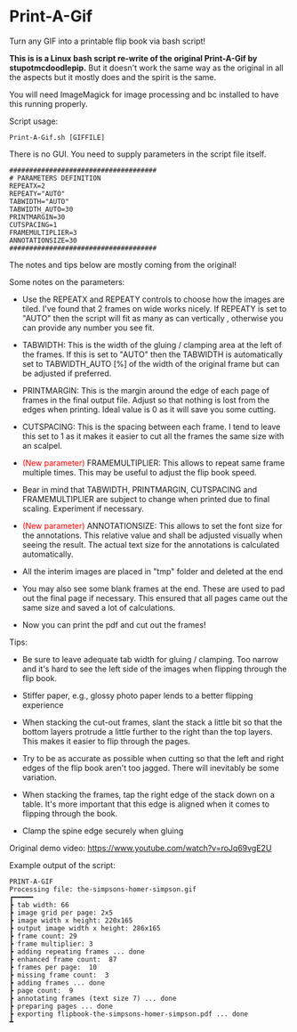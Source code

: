 # Print-A-Gif
Turn any GIF into a printable flip book via bash script!

<b>This is is a Linux bash script re-write of the original Print-A-Gif by stupotmcdoodlepip.</b> But it doesn't work the same way as the original in all the aspects but it mostly does and the spirit is the same.

You will need ImageMagick for image processing and bc installed to have this running properly.

Script usage:
```console
Print-A-Gif.sh [GIFFILE]
```

There is no GUI. You need to supply parameters in the script file itself.
```console
#####################################
# PARAMETERS DEFINITION
REPEATX=2
REPEATY="AUTO"
TABWIDTH="AUTO"
TABWIDTH_AUTO=30
PRINTMARGIN=30
CUTSPACING=1
FRAMEMULTIPLIER=3
ANNOTATIONSIZE=30
#####################################
```
The notes and tips below are mostly coming from the original!

Some notes on the parameters:  

- Use the REPEATX and REPEATY controls to choose how the images are tiled. I've found that 2 frames on wide works nicely. If REPEATY is set to "AUTO" then the script will fit as many as can vertically , otherwise you can provide any number you see fit.

- TABWIDTH: This is the width of the gluing / clamping area at the left of the frames. If this is set to "AUTO" then the TABWIDTH is automatically set to TABWIDTH_AUTO [%] of the width of the original frame but can be adjusted if preferred.

- PRINTMARGIN: This is the margin around the edge of each page of frames in the final output file. Adjust so that nothing is lost from the edges when printing. Ideal value is 0 as it will save you some cutting.

- CUTSPACING: This is the spacing between each frame. I tend to leave this set to 1 as it makes it easier to cut all the frames the same size with an scalpel.

- <span style="color:red">(New parameter)</span> FRAMEMULTIPLIER: This allows to repeat same frame multiple times. This may be useful to adjust the flip book speed.

- Bear in mind that TABWIDTH, PRINTMARGIN, CUTSPACING and FRAMEMULTIPLIER are subject to change when printed due to final scaling. Experiment if necessary.

- <span style="color:red">(New parameter)</span> ANNOTATIONSIZE: This allows to set the font size for the annotations. This relative value and shall be adjusted visually when seeing the result. The actual text size for the annotations is calculated automatically.

- All the interim images are placed in "tmp" folder and deleted at the end

- You may also see some blank frames at the end. These are used to pad out the final page if necessary. This ensured that all pages came out the same size and saved a lot of calculations.

- Now you can print the pdf and cut out the frames!

Tips:

- Be sure to leave adequate tab width for gluing / clamping. Too narrow and it's hard to see the left side of the images when flipping through the flip book.

- Stiffer paper, e.g., glossy photo paper lends to a better flipping experience

- When stacking the cut-out frames, slant the stack a little bit so that the bottom layers protrude a little further to the right than the top layers. This makes it easier to flip through the pages.

- Try to be as accurate as possible when cutting so that the left and right edges of the flip book aren't too jagged. There will inevitably be some variation.

- When stacking the frames, tap the right edge of the stack down on a table. It's more important that this edge is aligned when it comes to flipping through the book.

- Clamp the spine edge securely when gluing

Original demo video: https://www.youtube.com/watch?v=roJq69vgE2U

Example output of the script:
```console
PRINT-A-GIF
Processing file: the-simpsons-homer-simpson.gif
┏━━━━━
┣ tab width: 66
┣ image grid per page: 2x5
┣ image width x height: 220x165
┣ output image width x height: 286x165
┣ frame count: 29
┣ frame multiplier: 3
┣ adding repeating frames ... done
┣ enhanced frame count:  87
┣ frames per page:  10
┣ missing frame count:  3
┣ adding frames ... done
┣ page count:  9
┣ annotating frames (text size 7) ... done
┣ preparing pages ... done
┣ exporting flipbook-the-simpsons-homer-simpson.pdf ... done
┻
```
